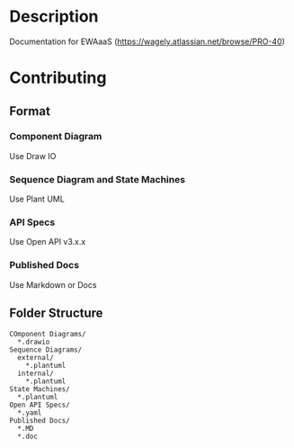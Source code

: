 # Description
Documentation for EWAaaS (https://wagely.atlassian.net/browse/PRO-40)

# Contributing
## Format
### Component Diagram
Use Draw IO
### Sequence Diagram and State Machines
Use Plant UML
### API Specs
Use Open API v3.x.x
### Published Docs
Use Markdown or Docs

## Folder Structure
```
COmponent Diagrams/
  *.drawio
Sequence Diagrams/
  external/
    *.plantuml
  internal/
    *.plantuml
State Machines/
  *.plantuml
Open API Specs/
  *.yaml
Published Docs/
  *.MD
  *.doc
```